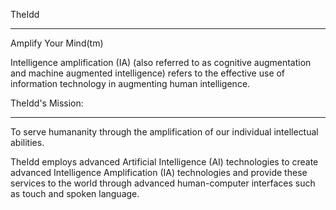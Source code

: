 TheIdd
______
Amplify Your Mind(tm)

Intelligence amplification (IA) (also referred to as cognitive augmentation and machine augmented intelligence) refers to the effective use of information technology in augmenting human intelligence.

TheIdd's Mission:
_________________
To serve humananity through the amplification of our individual intellectual abilities.

TheIdd employs advanced Artificial Intelligence (AI) technologies to create advanced Intelligence Amplification (IA) technologies and provide these services to the world through advanced human-computer interfaces such as touch and spoken language.

